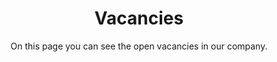 ---
layout: layouts/vacancies.njk
title: Vacancies
subtitle: On this page you can see the open vacancies in our company.
# permalink: /blog/index.html
eleventyNavigation:
  key: Vacancies
  order: 3
---